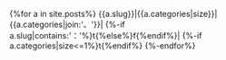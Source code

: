 

{%for a in site.posts%}
{{a.slug}}|{{a.categories|size}}|{{a.categories|join:'、'}}|
{%-if a.slug|contains:'：'%}t{%else%}f{%endif%}|
{%-if a.categories|size<=1%}t{%endif%}
{%-endfor%}
